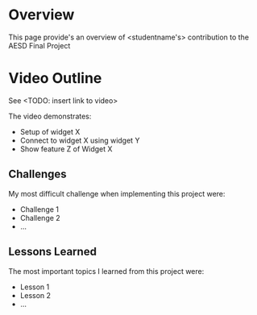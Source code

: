 # Overview

This page provide's an overview of <studentname's> contribution to the AESD Final Project <Projectname>

# Video Outline
See <TODO: insert link to video>

The video demonstrates:
* Setup of widget X
* Connect to widget X using widget Y
* Show feature Z of Widget X

## Challenges
My most difficult challenge when implementing this project were:
* Challenge 1
* Challenge 2
* ...

## Lessons Learned
The most important topics I learned from this project were:
* Lesson 1
* Lesson 2
* ...


